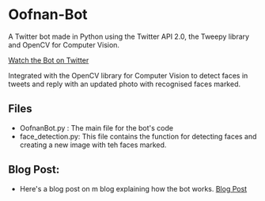 # Oofnan-Bot
A Twitter bot made in Python using the Twitter API 2.0, the Tweepy library and OpenCV for Computer Vision. 

[Watch the Bot on Twitter](https://twitter.com/KOofnan) 

Integrated with the OpenCV library for Computer Vision to detect faces in tweets and reply with an updated photo with recognised faces marked. 
## Files
- OofnanBot.py : The main file for the bot's code
- face_detection.py: This file contains the function for detecting faces and creating a new image with teh faces marked.

## Blog Post:
- Here's a blog post on m blog explaining how the bot works.
[Blog Post](https://medium.com/@afnank/how-i-made-a-twitter-bot-with-face-detection-and-so-can-you-b590e56b0a61)
